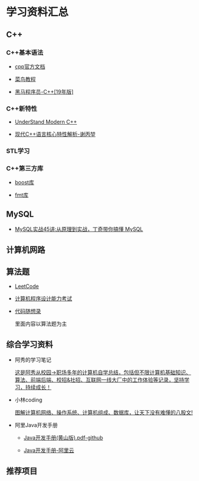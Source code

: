 # 学习资料汇总

## C++

### C++基本语法

* [cpp官方文档](https://en.cppreference.com/w/)

* [菜鸟教程](https://www.runoob.com/cplusplus/cpp-tutorial.html)

* [黑马程序员-C++[19年版]](https://www.bilibili.com/video/BV1et411b73Z)

### C++新特性

* [UnderStand Modern C++](https://modern-cpp.readthedocs.io/zh_CN/latest/index.html)

* [现代C++语言核心特性解析-谢丙堃](https://www.dedao.cn/ebook/detail?id=L5BbmPyQPrjybo2eO1GvAmNJnlYxV0RVRd08XDBK9qZpgkRELd75z4Ma6oDRrqjY)

### STL学习

### C++第三方库

* [boost库](https://www.boost.org/)

* [fmt库](https://fmt.dev/9.1.0/)

## MySQL

* [MySQL实战45讲:从原理到实战，丁奇带你搞懂 MySQL](https://time.geekbang.org/column/intro/139?tab=catalog)

## 计算机网路

## 算法题

* [LeetCode](https://leetcode.cn/)

* [计算机程序设计能力考试](https://www.patest.cn/)

* [代码随想录](https://www.programmercarl.com/)

    里面内容以算法题为主

## 综合学习资料

* 阿秀的学习笔记

    [这是阿秀从校园->职场多年的计算机自学总结，包括但不限计算机基础知识、算法、前端后端、校招&社招、互联网一线大厂中的工作体验等记录，坚持学习，持续成长！](https://interviewguide.cn/)

* 小林coding

    [图解计算机网络、操作系统、计算机组成、数据库，让天下没有难懂的八股文!](https://xiaolincoding.com/)

* 阿里Java开发手册

  * [Java开发手册(黄山版).pdf-github](https://github.com/alibaba/p3c/blob/master/Java%E5%BC%80%E5%8F%91%E6%89%8B%E5%86%8C(%E9%BB%84%E5%B1%B1%E7%89%88).pdf)

  * [Java开发手册-阿里云](https://developer.aliyun.com/special/tech-java)

## 推荐项目
